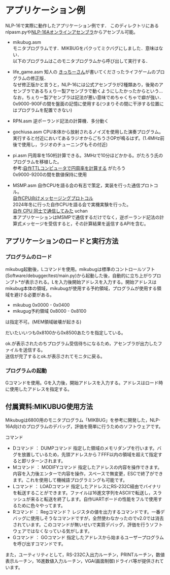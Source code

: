 # アプリケーション例
NLP-16で実際に動作したアプリケーション例です．
このディレクトリにあるnlpasm.pyや[NLP-16Aオンラインアセンブラ](https://cherry-takuan.org/nlpasm/)からアセンブル可能。

- mikubug.asm  
モニタプログラムです．MIKBUGをパクってミクバグにしました．意味はない．  
以下のプログラムはこのモニタプログラムから呼び出して実行する．
  
- life_game.asm
知人の [きっちーさん](https://twitter.com/rikeden_net)が書いてくださったライフゲームのプログラムの修正版．  
なぜ修正版かと言うと，NLP-16には公式アセンブラが2種類あり，後発のアセンブラであるちぇりー製アセンブラで動くようにしたかったからという...なお，ちぇりー製アセンブラは記法が悪い意味でめちゃくちゃで癖が強い．  
0x9000-900Fの間を盤面の記憶に使用する(つまりその間に干渉する位置にはプログラムを配置できない)

- RPN.asm
逆ポーランド記法の計算機．多分動く

- gochiusa.asm
CPU本体から放射されるノイズを使用した演奏プログラム。実行すると付近においてあるラジオからごちうさOPが鳴るはず。(1.4MHz前後で使用し，ラジオのチューニングもその付近)

- pi.asm
円周率を150桁計算できる。3MHzで10分ほどかかる。がたろう氏のプログラムを移植した。  
参考:[自作TTLコンピュータで円周率を計算する](http://diode.matrix.jp/SOFT/R8/PAI_1.htm) がたろう  
0x9000-9200の間を数値保持に使用
- MSMP.asm
自作CPUを語る会の有志で策定，実装を行った通信プロトコル。  
[自作CPU向けメッセージングプロトコル](https://scrapbox.io/uchan/%E8%87%AA%E4%BD%9CCPU%E5%90%91%E3%81%91%E3%83%A1%E3%83%83%E3%82%BB%E3%83%BC%E3%82%B8%E3%83%B3%E3%82%B0%E3%83%97%E3%83%AD%E3%83%88%E3%82%B3%E3%83%AB)  
2024年冬に行った自作CPUを語る会で実機実験を行った。  
[自作 CPU 同士で通信してみた](https://uchan.net/ublog.cgi/communicating-between-toy-cpus) uchan  
本アプリケーションはMSMPで通信するだけでなく，逆ポーランド記法の計算式メッセージを受信すると，その計算結果を返信するAPIを含む。

## アプリケーションのロードと実行方法

### プログラムのロード
mikubug起動後，Lコマンドを使用。mikubugは標準のコントロールソフト(Software/debugger/test/main.py)から起動した後，自動的に立ち上がりプロンプト*が表示される。Lを入力後開始アドレスを入力する。開始アドレスはmikubug本体の領域，mikubugが使用する予約領域，プログラムが使用する領域を避ける必要がある。  
- mikubug 0x0000 - 0x0400
- mikugug予約領域 0x8000 - 0x8100


は指定不可。(MEM領域破壊が起きる)

だいたいいつも0x8100から0x8500あたりを指定している。

ok.が表示されたのちプログラム受信待ちになるため，アセンブラが出力したファイルを送信する。  
送信が完了するとok.が表示されてモニタに戻る。

### プログラムの起動
Gコマンドを使用。Gを入力後，開始アドレスを入力する。アドレスはロード時に使用したアドレスを指定する。


## 付属資料:MIKUBUG使用方法

Mikubugは6800用のモニタプログラム「MIKBUG」を参考に開発した，NLP-16A向けのプログラムのデバッグ，評価を簡単に行うためのソフトウェアです。

コマンド
- Dコマンド ： DUMPコマンド
指定した領域のメモリダンプを行います。バグを放置しているため，先頭アドレスから７FFF以内の領域を超えて指定すると即リターンされます。
- Mコマンド ： MODIFYコマンド
指定したアドレスの内容を操作できます。内容を入力後エンターで内容を操作，スペースで無変更，ESCで終了ができます。これを使用して機械語プログラミングも可能です。
- Lコマンド ： LOADコマンド
指定したアドレスにRS-232C経由でバイナリを転送することができます。ファイルは16進文字列をASCIIで転送し，スラッシュが来ると転送を終了します。自作UARTボードの性能をフルで使用するために色々やってます。
- Rコマンド ： Regコマンド？
レジスタの値を出力するコマンドです。一番デバッグに使用しそうなコマンドですが，全然使わなかったのでv2.0では消去されています。このコマンドが無いせいで実質デバッグ，評価を行うソフトウェアではなくなっている気がします。
- Gコマンド ： GOコマンド
指定したアドレスから始まるユーザープログラムを呼び出すコマンドです。

また，ユーティリティとして，RS-232C入出力ルーチン，PRINTルーチン，数値表示ルーチン，16進数値入力ルーチン，VGA(画面制御)ドライバ等が提供されています。
